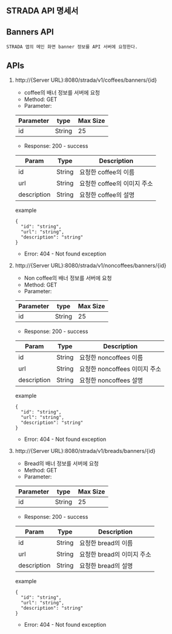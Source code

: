 ## STRADA API 명세서




## Banners API

	STRADA 앱의 메인 화면 banner 정보를 API 서버에 요청한다.
 
## APIs

1. http://{Server URL}:8080/strada/v1/coffees/banners/{id}
    * coffee의 배너 정보를 서버에 요청
    * Method: GET
    * Parameter:
    
    |Parameter|type|Max Size|
    |------|---|---|
    |id|String|25|
    
    * Response: 200 - success
    
    |Param|Type|Description|
    |------|---|---|
    |id|String|요청한 coffee의 이름|
    |url|String|요청한 coffee의 이미지 주소|
    |description|String|요청한 coffee의 설명|
        
    example
    ```
    {
      "id": "string",
      "url": "string",
      "description": "string"
    }
    ```
    * Error: 404 - Not found exception

  
2. http://{Server URL}:8080/strada/v1/noncoffees/banners/{id}
    * Non coffee의 배너 정보를 서버에 요청
    * Method: GET
    * Parameter:
    
    |Parameter|type|Max Size|
    |------|---|---|
    |id|String|25|
    
    * Response: 200 - success
    
    |Param|Type|Description|
    |------|---|---|
    |id|String|요청한 noncoffees 이름|
    |url|String|요청한 noncoffees 이미지 주소|
    |description|String|요청한 noncoffees 설명|
        
    example
    ```
    {
      "id": "string",
      "url": "string",
      "description": "string"
    }
    ```
    * Error: 404 - Not found exception

  
3. http://{Server URL}:8080/strada/v1/breads/banners/{id}
    * Bread의 배너 정보를 서버에 요청
    * Method: GET
    * Parameter:
    
    |Parameter|type|Max Size|
    |------|---|---|
    |id|String|25|
    
    * Response: 200 - success
    
    |Param|Type|Description|
    |------|---|---|
    |id|String|요청한 bread의 이름|
    |url|String|요청한 bread의 이미지 주소|
    |description|String|요청한 bread의 설명|
        
    example
    ```
    {
      "id": "string",
      "url": "string",
      "description": "string"
    }
    ```
    * Error: 404 - Not found exception


